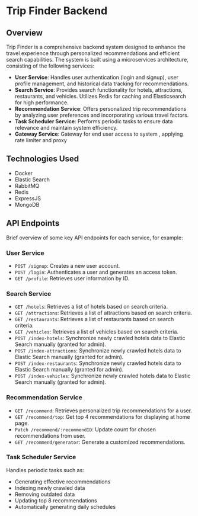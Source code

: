 # Trip Finder Backend

## Overview
Trip Finder is a comprehensive backend system designed to enhance the travel experience through personalized recommendations and efficient search capabilities. The system is built using a microservices architecture, consisting of the following services:
- **User Service**: Handles user authentication (login and signup), user profile management, and historical data tracking for recommendations.
- **Search Service**: Provides search functionality for hotels, attractions, restaurants, and vehicles. Utilizes Redis for caching and Elasticsearch for high performance.
- **Recommendation Service**: Offers personalized trip recommendations by analyzing user preferences and incorporating various travel factors.
- **Task Scheduler Service**: Performs periodic tasks to ensure data relevance and maintain system efficiency. 
- **Gateway Service**: Gateway for end user access to system , applying rate limiter and proxy



## Technologies Used
- Docker
- Elastic Search
- RabbitMQ
- Redis
- ExpressJS
- MongoDB


## API Endpoints
Brief overview of some key API endpoints for each service, for example:

### User Service
- `POST /signup`: Creates a new user account.
- `POST /login`: Authenticates a user and generates an access token.
- `GET /profile`: Retrieves user information by ID.

### Search Service
- `GET /hotels`: Retrieves a list of hotels based on search criteria.
- `GET /attractions`: Retrieves a list of attractions based on search criteria.
- `GET /restaurants`: Retrieves a list of restaurants based on search criteria.
- `GET /vehicles`: Retrieves a list of vehicles based on search criteria.
- `POST /index-hotels`: Synchronize newly crawled hotels data to Elastic Search manually (granted for admin).
- `POST /index-attractions`: Synchronize newly crawled hotels data to Elastic Search manually (granted for admin).
- `POST /index-restaurants`: Synchronize newly crawled hotels data to Elastic Search manually (granted for admin).
- `POST /index-vehicles`: Synchronize newly crawled hotels data to Elastic Search manually (granted for admin).



### Recommendation Service
- `GET /recommend`: Retrieves personalized trip recommendations for a user.
- `GET /recommend/top`: Get top 4 recommendations for displaying at home page.
- `Patch /recommend/:recommendID`: Update count for chosen recommendations from user.
- `GET /recommend/generator`: Generate a customized recommendations.


### Task Scheduler Service
Handles periodic tasks such as:

- Generating effective recommendations
- Indexing newly crawled data
- Removing outdated data
- Updating top 8 recommendations
- Automatically generating daily schedules



